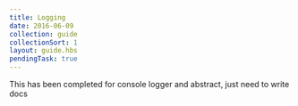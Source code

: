 ```yaml
---
title: Logging
date: 2016-06-09
collection: guide
collectionSort: 1
layout: guide.hbs
pendingTask: true
---
```


This has been completed for console logger and abstract, just need to write docs
